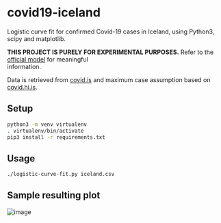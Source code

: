 # covid19-iceland


Logistic curve fit for confirmed Covid-19 cases in Iceland, using Python3, scipy and matplotlib.

**THIS PROJECT IS PURELY FOR EXPERIMENTAL PURPOSES.** Refer to the [official model](https://covid.hi.is/) for meaningful  
information.  

Data is retrieved from [covid.is](https://www.covid.is/tolulegar-upplysingar) and maximum case assumption based on 
[covid.hi.is](https://covid.hi.is).

Setup
--

````bash
python3 -m venv virtualenv
. virtualenv/bin/activate
pip3 install -r requirements.txt
````

Usage
---

```bash
./logistic-curve-fit.py iceland.csv
```

Sample resulting plot
---
![image](https://user-images.githubusercontent.com/38035/77434757-40294a00-6dd9-11ea-9811-c6f3d52f20e3.png)
